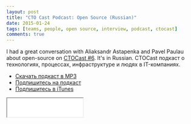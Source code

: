 ```yaml
---
layout: post
title: "CTO Cast Podcast: Open Source (Russian)"
date: 2015-01-24
tags: [teams, people, open source, interview, podcast, ctocast]
comments: true
---
```

I had a great conversation with Aliaksandr Astapenka and Pavel Paulau about open-source on [CTOCast #6](http://ctocast.com/post/109134364183/ctocast-6-daniel-doubrovkine-artsy-net). It's in Russian. CTOCast подкаст о технологиях, процессах, инфраструктуре и людях в IT-компаниях.

* <a href="http://traffic.libsyn.com/ctocast/CTOcast6_Daniel_Doubrovkine_.mp3">Скачать подкаст в MP3</a>
* <a href="http://feeds.feedburner.com/CTOcast">Подпишитесь на подкаст</a>
* <a href="https://itunes.apple.com/pl/podcast/ctocasts-podcast/id945496997" target="_blank">Подпишитесь в iTunes</a>

<iframe height="50" scrolling="no" src="//html5-player.libsyn.com/embed/episode/id/3318959/height/50/width/200/theme/standard-mini/direction/no/autoplay/no/autonext/no/thumbnail/yes/preload/no/no_addthis/no/" width="200"></iframe>
